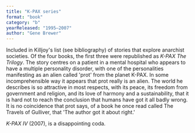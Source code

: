 ```yaml
---
title: "K-PAX series"
format: "book"
category: "b"
yearReleased: "1995–2007"
author: "Gene Brewer"
---
```

Included in  Killjoy's  list (see bibliography) of stories that explore  anarchist societies. Of the four books, the first three were republished  as <em>K-PAX The Trilogy</em>. The story centres on a patient in a mental hospital  who appears to have a multiple personality disorder, with one of the  personalities manifesting as an alien called 'prot' from the planet K-PAX. In  some incomprehensible way it appears that prot really is an alien. The world he describes is so attractive in most respects, with its peace, its  freedom from government and religion, and its love of harmony and a  sustainability, that it is hard not to reach the conclusion that humans have got  it all badly wrong. It is no coincidence that prot says, of a book he once read  called The Travels of Gulliver, that 'The author got it about right.'

<em>K-PAX IV</em> (2007), is a  disappointing coda.
 
